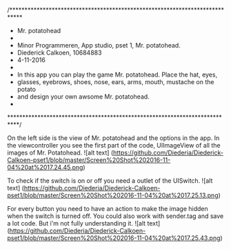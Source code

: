 /****************************************************************************
 * Mr. potatohead
 *
 * Minor Programmeren, App studio, pset 1, Mr. potatohead.
 * Diederick Calkoen, 10684883
 * 4-11-2016
 *
 * In this app you can play the game Mr. potatohead. Place the hat, eyes, 
 * glasses, eyebrows, shoes, nose, ears, arms, mouth, mustache on the potato 
 * and design your own awsome Mr. potatohead.
 * 
 ***************************************************************************/

On the left side is the view of Mr. potatohead and the options in the app. In the viewcontroller you see the first part of the code, UIImageView of all the images of Mr. Potatohead.
![alt text] (https://github.com/Diederia/Diederick-Calkoen-pset1/blob/master/Screen%20Shot%202016-11-04%20at%2017.24.45.png)

To check if the switch is on or off you need a outlet of the UISwitch.
![alt text] (https://github.com/Diederia/Diederick-Calkoen-pset1/blob/master/Screen%20Shot%202016-11-04%20at%2017.25.13.png)

For every button you need to have an action to make the image hidden when the switch is turned off. You could also work with sender.tag and save a lot code. But i'm not fully understanding it.
![alt text] (https://github.com/Diederia/Diederick-Calkoen-pset1/blob/master/Screen%20Shot%202016-11-04%20at%2017.25.43.png)
